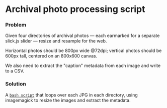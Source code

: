 # Archival photo processing script

### Problem
Given four directories of archival photos &mdash; each earmarked for a separate slick.js slider &mdash; resize and resample for the web.

Horizontal photos should be 800px wide @72dpi; vertical photos should be 600px tall, centered on an 800x600 canvas.

We also need to extract the "caption" metadata from each image and write to a CSV.

### Solution
A [`bash script`](process_photos) that loops over each JPG in each directory, using imagemagick to resize the images and extract the metadata.
